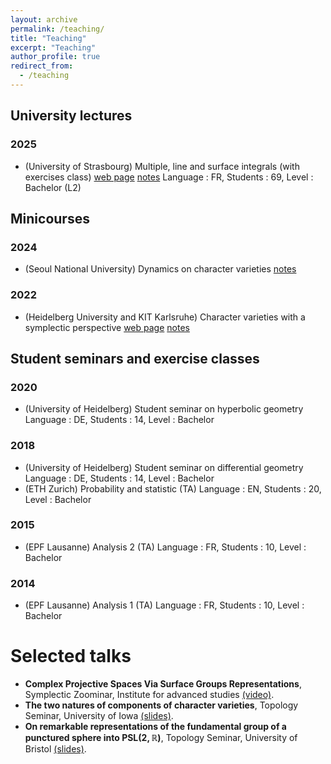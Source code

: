 ```yaml
---
layout: archive
permalink: /teaching/
title: "Teaching"
excerpt: "Teaching"
author_profile: true
redirect_from: 
  - /teaching
---
```


## University lectures

### 2025
 - (University of Strasbourg) Multiple, line and surface integrals (with exercises class) [web page](https://arnaudmaret.com/integrales/) [notes](https://arnaudmaret.com/files/cours.pdf)
   Language : FR, Students : 69, Level : Bachelor (L2)

## Minicourses

### 2024
 - (Seoul National University) Dynamics on character varieties [notes](https://arnaudmaret.com/files/character-varieties.pdf)

### 2022
 - (Heidelberg University and KIT Karlsruhe) Character varieties with a symplectic perspective [web page](https://arnaudmaret.com/character-varieties/) [notes](https://arnaudmaret.com/files/character-varieties.pdf)

## Student seminars and exercise classes

### 2020
 - (University of Heidelberg) Student seminar on hyperbolic geometry
   Language : DE, Students : 14, Level : Bachelor

### 2018
 - (University of Heidelberg) Student seminar on differential geometry
   Language : DE, Students : 14, Level : Bachelor
 - (ETH Zurich) Probability and statistic (TA)
   Language : EN, Students : 20, Level : Bachelor

### 2015 
 - (EPF Lausanne) Analysis 2 (TA)
   Language : FR, Students : 10, Level : Bachelor

### 2014 
 - (EPF Lausanne) Analysis 1 (TA)
   Language : FR, Students : 10, Level : Bachelor
    
# Selected talks
  - **Complex Projective Spaces Via Surface Groups Representations**, Symplectic Zoominar, Institute for advanced studies [(video)](https://www.youtube.com/watch?v=Kfv6A3Av9Cg&t=572s).
  - **The two natures of components of character varieties**, Topology Seminar, University of Iowa [(slides)](http://arnaudmaret.github.io/files/talk-iowa.pdf).
  - **On remarkable representations of the fundamental group of a punctured sphere into $\mathrm{PSL}(2,\mathbb{R})$**, Topology Seminar, University of Bristol [(slides)](http://arnaudmaret.github.io/files/talk-bristol.pdf).

<!--
# Past workshops, seminars, and research stays

### 2025
  - Workshop on Berkovich geometry and character varities organized by [Vlerë Mehmeti](https://webusers.imj-prg.fr/~vlere.mehmeti/) (January 2025).
  - [Semester program at the IHP](https://indico.math.cnrs.fr/event/11551/overview) about higher rank geometric structures (May-June 2025).

### 2024
  - I had the pleasure to visit Gye-Seon Lee at the National University of Seoul in May 2024.
  - [Workshop](https://sites.google.com/view/componentsinaussois/home) Components of Character Varieties, Aussois, France.
  - [Conference](https://www.mis.mpg.de/events/series/20-years-of-anosov-representations) 20 years of Anosov representations, Leipzig, Germany.

### 2023
  - [Workshop](https://sites.google.com/view/frejus-2023/home): Metrics on higher Teichmüller spaces (Fréjus, France, August 2023)
  - [Summer schhol](https://sites.google.com/view/symmetricspaces2023): Geometry of Locally Symmetric Spaces (Montevideo, Uruguay, February 2023)
  - [Workshop](http://arnaudmaret.github.io/cluster): Interplay between symplectic geometry and cluster theory (IWH, Heidelberg, January 2023)
  
### 2022
  - I had the pleasure to visit Bill Goldman at the University of Maryland in September 2022.
  - [Workshop](http://arnaudmaret.github.io/positivity): Positivity in Lie Groups (IWH, Heidelberg, January 2022)
 
### 2021
  - [Workshop](http://arnaudmaret.github.io/files/plan-complex-dynamics.pdf): Dynamics in one complex variable (RTG Seminar, Heidelberg, March 2021)
  - [Seminar](https://www.mathi.uni-heidelberg.de/~pozzetti/stability.html): Bridgeland's stability conditions for meromorphic differentials (with B. Pozzetti)

### 2020
  - [Workshop](http://arnaudmaret.github.io/files/plan-k-theory.pdf): Topological K-Theory (RTG Seminar, Heidelberg, October 2020)

### 2019
  - [Workshop](http://arnaudmaret.github.io/files/plan-rational-homotopy.pdf): Rational homotopy theory (RTG Seminar, Heidelberg, March 2019)
  - [Seminar](https://www.mathi.uni-heidelberg.de/~mpfeil/seminarWS1819.html): The symplectic structure of representation varieties (with M. Pfeil)
 
## Summer Semester 2022

  - [Lecture](http://arnaudmaret.github.io/character-varieties): I was teaching an RTG Lecture on "Character varieties -- a symplectic perspective" at the University of Heidelberg and at the KIT Karlsruhe
  - Reading Seminar: AdS geometry

## Winter Semester 2021/22

  - I was visiting [Julien Marché](https://webusers.imj-prg.fr/~julien.marche/) at Institut de Mathématiques de Jussieu, Sorbonne Université, in Paris
  - [Workshop](http://arnaudmaret.github.io/positivity)\*: Positivity in Lie Groups (IWH, Heidelberg, January 2022)
  - [Reading Seminar](http://www.math.ens.fr/~tholozan/Annexes/CocyclesReparametrizations2.pdf): Teichmüller geometry in the highest Teichmüller space (ENS, Paris)

## Summer Semester 2021
  
  - Reading seminar: Anosov representations (University of Virginia)
  - [Reading Seminar](http://arnaudmaret.github.io/files/plan-infinite-dimension.pdf)\*: Infinite dimensional symplectic reduction
  - [Workshop](http://arnaudmaret.github.io/files/plan-complex-dynamics.pdf)\*: Dynamics in one complex variable
  - [Workshop](https://math.unice.fr/~jtoulisse/conf/aussois.html) on Anosov representations

## Winter Semester 2020/21

  - [Working seminar](https://www.mathi.uni-heidelberg.de/~pozzetti/stability.html)\*: Bridgeland's stability conditions for meromorphic differentials
  - Symplectic topics seminar - Sub-Riemannian geometry 
  - [Workshop](http://arnaudmaret.github.io/files/plan-k-theory.pdf)\*: Topological K-Theory
  - [Workshop](http://utrechtgeometrycentre.nl/15iyrw/): 15th International Young Researchers Workshop on Geometry, Mechanics, and Control (Universiteit Utrecht)
  - [Winter school](https://ims.nus.edu.sg/events/topics-at-the-interface-of-low-dimensional-group-actions-and-geometric-structures/): Topics at the Interface of Low Dimensional Group Actions and Geometric Structures (National University of Singapore)

## Summer Semester 2020 (surviving quarantine)
  
  - Seminar: Geometric Hydrodynamics meets Dynamical Data Analysis
  - Symplectic topics seminar - h-principles
  - [Workshop](http://arnaudmaret.github.io/files/plan-k-theory.pdf)\*: Topological K-Theory (postponed to October 2020)
  - [Workshop](https://www.mathi.uni-heidelberg.de/~mpfeil/positivity.html) on Positivity in Lie Groups (postponed to July 2021)

## Winter Semester 2019/20
  
  - [Seminar](https://www.mathi.uni-heidelberg.de/~jhorn/Higgs_bundle_seminar.pdf)\*: Higher Teichmüller theory via Higgs bundles 
  - Symplectic topics seminar - Capacities
  - [Workshop](http://www.groups-and-spaces.kit.edu/downloads/RTG_seminar_06_list_of_talks_differential_forms.pdf): Differential forms
  - [Winter school](https://sites.google.com/view/ifthm-gnd/startseite) on Implicit Function Theorems (JLU Giessen)

## Summer Semester 2019
  - [Workshop](https://www.msri.org/workshops/895) on Holomorphic Differentials in Mathematics and Physics (MSRI)
  - [Graduate school](http://scgp.stonybrook.edu/archives/27840) on Geometry of Teichmüller spaces (Simons Center)
  - [Seminar](https://www.mathi.uni-heidelberg.de/~mpfeil/seminarSoSe19.html)\*: Dynamics of Teichmüller spaces 
  - Symplectic topics seminar - Holomorphic curves in dimension 4
  
## Winter Semester 2018/19
  - [Seminar](https://www.mathi.uni-heidelberg.de/~mpfeil/seminarWS1819.html)\*: The symplectic structure of representation varieties
  - [Workshop](http://arnaudmaret.github.io/files/plan-rational-homotopy.pdf)\*: Rational homotopy theory
  - Symplectic topics seminar - Floer homology
  - [Summer school](https://sites.google.com/view/equivariantsymplectichomology/) on Equivariant Symplectic Homology (JLU Giessen)
-->
